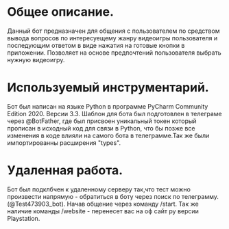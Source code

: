 # Общее описание.
 Данный бот предназначен для общения с пользователем по средством вывода вопросов по интересуещему жанру видеоигры пользователя и последующим ответом в виде нажатия на готовые кнопки в приложении. Позволяет на основе предпочтений пользователя выбрать нужную видеоигру.
# Используемый инструментарий.
 Бот был написан на языке Python в программе PyCharm Community Edition 2020. Версии 3.3. Шаблон для бота был подготовлен в телеграме через @BotFather, где был присвоен уникальный токен который прописан в исходный код для связи  в Python, что бы позже все изменения в коде влияли на самого бота в телеграмме.Так же были импортированны расширения "types".
# Удаленная работа.
 Бот был подклбчен к удаленному серверу так,что тест можно произвести напрямую - обратиться в боту через поиск по телеграмму. (@Test473903_bot). Начав общение через команду /start. Так же наличие команды /website - перенесет вас на оф сайт ру версии Playstation.

